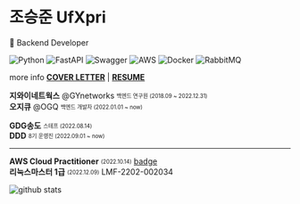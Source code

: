 <!--
**Jo-Seungjun/Jo-Seungjun** is a ✨ _special_ ✨ repository because its `README.md` (this file) appears on your GitHub profile.

Here are some ideas to get you started:

- 🔭 I’m currently working on ...
- 🌱 I’m currently learning ...
- 👯 I’m looking to collaborate on ...
- 🤔 I’m looking for help with ...
- 💬 Ask me about ...
- 📫 How to reach me: ...
- 😄 Pronouns: ...
- ⚡ Fun fact: ...
-->

# 조승준 UfXpri
👥 Backend Developer

![Python](https://img.shields.io/badge/python-3670A0?style=for-the-badge&logo=python&logoColor=ffdd54)
![FastAPI](https://img.shields.io/badge/FastAPI-005571?style=for-the-badge&logo=fastapi)
![Swagger](https://img.shields.io/badge/-Swagger-%23Clojure?style=for-the-badge&logo=swagger&logoColor=white)
![AWS](https://img.shields.io/badge/AWS-%23FF9900.svg?style=for-the-badge&logo=amazon-aws&logoColor=white)
![Docker](https://img.shields.io/badge/docker-%230db7ed.svg?style=for-the-badge&logo=docker&logoColor=white)
![RabbitMQ](https://img.shields.io/badge/Rabbitmq-FF6600?style=for-the-badge&logo=rabbitmq&logoColor=white)

more info **[COVER LETTER](https://github.com/ufxpri/UfXpri/blob/main/COVER_LETTER.md)** | **[RESUME](https://github.com/ufxpri/UfXpri/blob/main/RESUME.md)**

**지와이네트웍스** @GYnetworks <sub><sup>백엔드 연구원 (2018.09 ~ 2022.12.31)</sup></sub>  
**오지큐** @OGQ <sub><sup>백엔드 개발자 (2022.01.01 ~ now)</sup></sub>  

**GDG송도** <sub><sup>스테프 (2022.08.14)</sup></sub>  
**DDD** <sub><sup>8기 운영진 (2022.09.01 ~ now)</sup></sub>

---

**AWS Cloud Practitioner** <sub><sup>(2022.10.14)</sup></sub> [badge](https://www.credly.com/badges/43d4968c-9fd0-46d6-ab7a-b2130f7d359a/public_url)  
**리눅스마스터 1급** <sub><sup>(2022.12.09)</sup></sub> LMF-2202-002034

![github stats](https://github-readme-stats.vercel.app/api?username=ufxpri&theme=dark)
